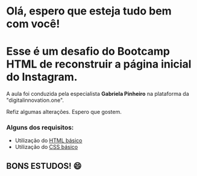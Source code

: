 # Olá, espero que esteja tudo bem com você! 

# Esse é um desafio do Bootcamp HTML de reconstruir a página inicial do Instagram.

A aula foi conduzida pela especialista **Gabriela Pinheiro** na plataforma da "digitalinnovation.one".

Refiz algumas alterações. Espero que gostem.

### Alguns dos requisitos:

* Utilização do [HTML básico](https://www.w3schools.com/html/)
* Utilização do [CSS básico](https://developer.mozilla.org/pt-BR/docs/Web/CSS)

## **BONS ESTUDOS!** :smile:
